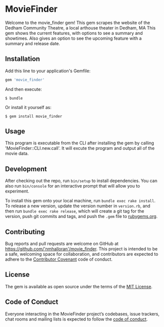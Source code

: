 # MovieFinder

Welcome to the movie_finder gem! This gem scrapes the website of the Dedham Community Theatre, a local arthouse theater in Dedham, MA
This gem shows the current features, with options to see a summary and showtimes. Also gives an option to see
the upcoming feature with a summary and release date.

## Installation

Add this line to your application's Gemfile:

```ruby
gem 'movie_finder'
```

And then execute:

    $ bundle

Or install it yourself as:

    $ gem install movie_finder

## Usage

This program is executable from the CLI after installing the gem by calling 'MovieFinder::CLI.new.call'. It will excute the program
and output all of the movie data.

## Development

After checking out the repo, run `bin/setup` to install dependencies. You can also run `bin/console` for an interactive prompt that will allow you to experiment.

To install this gem onto your local machine, run `bundle exec rake install`. To release a new version, update the version number in `version.rb`, and then run `bundle exec rake release`, which will create a git tag for the version, push git commits and tags, and push the `.gem` file to [rubygems.org](https://rubygems.org).

## Contributing

Bug reports and pull requests are welcome on GitHub at https://github.com/'nmhalloran'/movie_finder. This project is intended to be a safe, welcoming space for collaboration, and contributors are expected to adhere to the [Contributor Covenant](http://contributor-covenant.org) code of conduct.

## License

The gem is available as open source under the terms of the [MIT License](http://opensource.org/licenses/MIT).

## Code of Conduct

Everyone interacting in the MovieFinder project’s codebases, issue trackers, chat rooms and mailing lists is expected to follow the [code of conduct](https://github.com/'nmhalloran'/movie_finder/blob/master/CODE_OF_CONDUCT.md).
